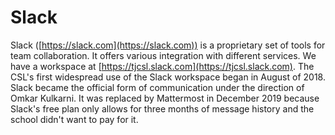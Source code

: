 # Slack

Slack ([https://slack.com](https://slack.com)) is a proprietary set of tools for team collaboration. It offers various integration with different services. We have a workspace at [https://tjcsl.slack.com](https://tjcsl.slack.com). The CSL's first widespread use of the Slack workspace began in August of 2018. Slack became the official form of communication under the direction of Omkar Kulkarni. It was replaced by Mattermost in December 2019 because Slack's free plan only allows for three months of message history and the school didn't want to pay for it.
